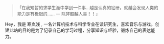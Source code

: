 > 「在我短暂的求学生涯中学到一件事…越是认真的钻研，就越会发现人类的能力是有极限的...... — 除非超越人类！！」

Hey，我是 寒岚浅 , 一名计算机技术与科学专业在读研究生，喜欢音乐与游戏。创建此站的目的是为了记录自己的学习过程，分享知识与经验，锻炼自己的表达能力。
